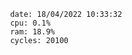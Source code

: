 

                date: 18/04/2022 10:33:32
                cpu: 0.1%
                ram: 18.9%
                cycles: 20100

                         